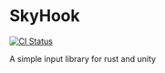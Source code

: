 # SkyHook

[![CI Status](https://gitlab.paring.moe/skyhook/SkyHook/badges/develop/pipeline.svg)](https://gitlab.paring.moe/skyhook/SkyHook/-/pipelines)

A simple input library for rust and unity
